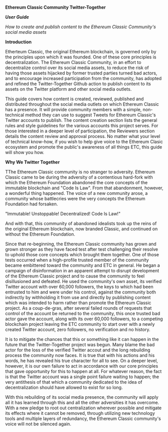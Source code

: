 **Ethereum Classic Community Twitter-Together**

***User Guide***

*How to create and publish content to the Ethereum Classic Community's social media assets*

**Introduction**

Etherteum Classic, the original Ethereum blockchain, is governed only by the principles upon which it was founded. One of these core principles is decentralization. The Ethereum Classic Community, in an effort to decentralize control over its social media assets, to reduce the risk of having those assets hijacked by former trusted parties turned bad actors, and to encourage increased participation from the community, has adopted and refined the Twitter-Together Github action to publish content to its assets on the Twitter platform and other social media outlets.

This guide covers how content is created, reviewed, published and distributed throughout the social media outlets on which Ethereum Classic has a presence. It will provide community members with a simple, non-technical method they can use to suggest Tweets for Ethereum Classic's Twitter accounts to publish. The content creation section lists the general rules and style guidelines for the various accounts this project serves. For those interested in a deeper level of participation, the Reviewers section details the content review and approval process. No matter what your level of technical know-how, if you wish to help give voice to the Ethereum Clasic ecosystem and promote the public's awareness of all things ETC, this guide will show you how.

**Why We Twitter Together**

TThe Ethereum Classic community is no stranger to adversity. Ethereum Classic came to be during the adversity of a contentious hard-fork with which the Ethereum Foundation abandoned the core concepts of the immutable blockchain and "Code Is Law". From that abandonment, however, a wonderful thing happened. The voice of a new community arose, a community whose battlecries were the very concepts the Ethereum Foundation had forsaken.

"Immutable! Unstoppable! Decentralized! Code Is Law!"

And with that, this community of abandoned idealists took up the reins of the original Ethereum blockchain, now branded Classic, and continued on without the Ethereum Foundation.

 Since that re-beginning, the Ethereum Classic community has grown and grown stronger as they have faced test after test challenging their resolve to uphold those core concepts which brought them together. One of those tests occurred when a high-profile trusted member of the community became embittered toward the community and ETC in general. He began a campaign of disinformation in an apparent attempt to disrupt development of the Ethereum Classic project and to cause the community to feel disillusioned and defeated. He used the community's own asset, its verified Twitter account with over 60,000 followers, the keys to which had been entrusted to him and were under his control, against the community both indirectly by withholding it from use and directly by publishing content which was intended to harm rather than promote the Ethereum Classic project. As a coup-de-gras, after several failed rounds of requests that control of the account be returned to the community, this once trusted bad actor gave the account, along with its over 60,000 followers, to a competing blockchain project leaving the ETC community to start over with a newly created Twitter account, zero followers, no verification and no history.

 It is to mitigate the chances that this or something like it can happen in the future that the Twitter-Together project was begun. Many blame the bad actor for the loss of the verified Twitter accout and the long rebuilding process the community now faces. It is true that with his actions and his words, he has revealed his true character for all to see. On a deeper level, however, it is our own failure to act in accordance with our core principles that gave opportunity for this to happen at all. For whatever reason, the fact is that the Twitter account was a single point failure waiting to happen; the very antithesis of that which a community dedicated to the idea of decentralization should have allowed to exist for so long.

 With this rebuilding of its social media presence, the community will apply all it has learned through this and all the other adversities it has overcome. With a new pledge to root out centralization wherever possible and mitigate its effects where it cannot be removed, through utilizing new technology tools and multiple layers of redundancy, the Ethereum Classic community's voice will not be silenced again.